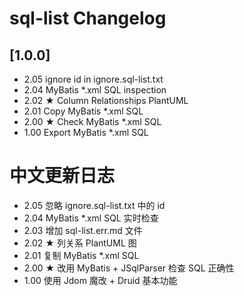 <!-- Keep a Changelog guide -> https://keepachangelog.com -->

# sql-list Changelog

## [1.0.0]

- 2.05 ignore id in ignore.sql-list.txt
- 2.04 MyBatis *.xml SQL inspection
- 2.02 ★ Column Relationships PlantUML
- 2.01 Copy MyBatis *.xml SQL
- 2.00 ★ Check MyBatis *.xml SQL
- 1.00 Export MyBatis *.xml SQL

# 中文更新日志

- 2.05 忽略 ignore.sql-list.txt 中的 id
- 2.04 MyBatis *.xml SQL 实时检查
- 2.03 增加 sql-list.err.md 文件
- 2.02 ★ 列关系 PlantUML 图
- 2.01 复制 MyBatis *.xml SQL
- 2.00 ★ 改用 MyBatis + JSqlParser 检查 SQL 正确性
- 1.00 使用 Jdom 魔改 + Druid 基本功能
